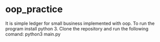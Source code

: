 # oop_practice

It is simple ledger for small business implemented with oop.
To run the program install python 3.
Clone the repository and run the following comand:
python3 main.py
